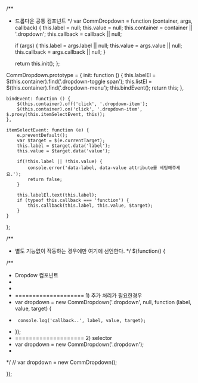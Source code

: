/**
 * 드롭다운 공통 컴포넌트
 */
var CommDropdown = function (container, args, callback) {
	this.label = null;
	this.value = null;
	this.container = container || '.dropdown';
	this.callback = callback || null;
	
	if (args) {
		this.label = args.label || null;
		this.value = args.value || null;
		this.callback = args.callback || null;
	}
	
	return this.init();
};

CommDropdown.prototype = {
	init: function () {
		this.labelEl = $(this.container).find('.dropdown-toggle span');
		this.listEl = $(this.container).find('.dropdown-menu');
		this.bindEvent();
		return this;
	},
	
	bindEvent: function () {
		$(this.container).off('click', '.dropdown-item');
		$(this.container).on('click', '.dropdown-item', $.proxy(this.itemSelectEvent, this));
	},
	
	itemSelectEvent: function (e) {
		e.preventDefault();
        var $target = $(e.currentTarget);
		this.label = $target.data('label');
		this.value = $target.data('value');
		
		if(!this.label || !this.value) {
			console.error('data-label, data-value attribute를 세팅해주세요.');
			return false;
		}
		
		this.labelEl.text(this.label);
		if (typeof this.callback === 'function') {
			this.callback(this.label, this.value, $target);
		}
	}
};



/**
 * 별도 기능없이 작동하는 경우에만 여기에 선언한다.
 */
$(function() {

/**
 * Dropdow 컴포넌트
 * 
 * 
 * ====================	1) 추가 처리가 필요한경우
 *	var dropdown = new CommDropdown('.dropdown', null, function (label, value, target) {
 *		console.log('callback..', label, value, target);
 *	});
 * ====================	2) selector
 *	var dropdown = new CommDropdown('.dropdown');
 * 
 */
//	var dropdown = new CommDropdown();
	 
});
